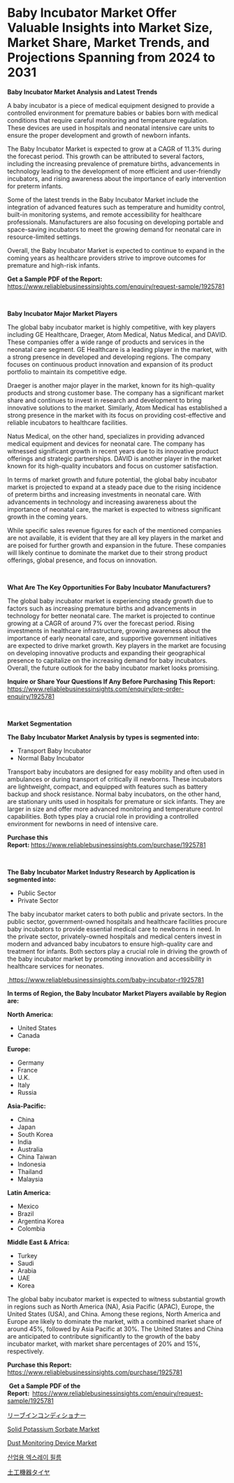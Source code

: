 <p><h1>Baby Incubator Market Offer Valuable Insights into Market Size, Market Share, Market Trends, and Projections Spanning from 2024 to 2031</h1></p><p><strong>Baby Incubator Market Analysis and Latest Trends</strong></p>
<p><p>A baby incubator is a piece of medical equipment designed to provide a controlled environment for premature babies or babies born with medical conditions that require careful monitoring and temperature regulation. These devices are used in hospitals and neonatal intensive care units to ensure the proper development and growth of newborn infants.</p><p>The Baby Incubator Market is expected to grow at a CAGR of 11.3% during the forecast period. This growth can be attributed to several factors, including the increasing prevalence of premature births, advancements in technology leading to the development of more efficient and user-friendly incubators, and rising awareness about the importance of early intervention for preterm infants.</p><p>Some of the latest trends in the Baby Incubator Market include the integration of advanced features such as temperature and humidity control, built-in monitoring systems, and remote accessibility for healthcare professionals. Manufacturers are also focusing on developing portable and space-saving incubators to meet the growing demand for neonatal care in resource-limited settings.</p><p>Overall, the Baby Incubator Market is expected to continue to expand in the coming years as healthcare providers strive to improve outcomes for premature and high-risk infants.</p></p>
<p><strong>Get a Sample PDF of the Report:&nbsp;</strong> <a href="https://www.reliablebusinessinsights.com/enquiry/request-sample/1925781">https://www.reliablebusinessinsights.com/enquiry/request-sample/1925781</a></p>
<p>&nbsp;</p>
<p><strong>Baby Incubator Major Market Players</strong></p>
<p><p>The global baby incubator market is highly competitive, with key players including GE Healthcare, Draeger, Atom Medical, Natus Medical, and DAVID. These companies offer a wide range of products and services in the neonatal care segment. GE Healthcare is a leading player in the market, with a strong presence in developed and developing regions. The company focuses on continuous product innovation and expansion of its product portfolio to maintain its competitive edge.</p><p>Draeger is another major player in the market, known for its high-quality products and strong customer base. The company has a significant market share and continues to invest in research and development to bring innovative solutions to the market. Similarly, Atom Medical has established a strong presence in the market with its focus on providing cost-effective and reliable incubators to healthcare facilities.</p><p>Natus Medical, on the other hand, specializes in providing advanced medical equipment and devices for neonatal care. The company has witnessed significant growth in recent years due to its innovative product offerings and strategic partnerships. DAVID is another player in the market known for its high-quality incubators and focus on customer satisfaction.</p><p>In terms of market growth and future potential, the global baby incubator market is projected to expand at a steady pace due to the rising incidence of preterm births and increasing investments in neonatal care. With advancements in technology and increasing awareness about the importance of neonatal care, the market is expected to witness significant growth in the coming years.</p><p>While specific sales revenue figures for each of the mentioned companies are not available, it is evident that they are all key players in the market and are poised for further growth and expansion in the future. These companies will likely continue to dominate the market due to their strong product offerings, global presence, and focus on innovation.</p></p>
<p>&nbsp;</p>
<p><strong>What Are The Key Opportunities For Baby Incubator Manufacturers?</strong></p>
<p><p>The global baby incubator market is experiencing steady growth due to factors such as increasing premature births and advancements in technology for better neonatal care. The market is projected to continue growing at a CAGR of around 7% over the forecast period. Rising investments in healthcare infrastructure, growing awareness about the importance of early neonatal care, and supportive government initiatives are expected to drive market growth. Key players in the market are focusing on developing innovative products and expanding their geographical presence to capitalize on the increasing demand for baby incubators. Overall, the future outlook for the baby incubator market looks promising.</p></p>
<p><strong>Inquire or Share Your Questions If Any Before Purchasing This Report:</strong> <a href="https://www.reliablebusinessinsights.com/enquiry/pre-order-enquiry/1925781">https://www.reliablebusinessinsights.com/enquiry/pre-order-enquiry/1925781</a></p>
<p>&nbsp;</p>
<p><strong>Market Segmentation</strong></p>
<p><strong>The Baby Incubator Market Analysis by types is segmented into:</strong></p>
<p><ul><li>Transport Baby Incubator</li><li>Normal Baby Incubator</li></ul></p>
<p><p>Transport baby incubators are designed for easy mobility and often used in ambulances or during transport of critically ill newborns. These incubators are lightweight, compact, and equipped with features such as battery backup and shock resistance. Normal baby incubators, on the other hand, are stationary units used in hospitals for premature or sick infants. They are larger in size and offer more advanced monitoring and temperature control capabilities. Both types play a crucial role in providing a controlled environment for newborns in need of intensive care.</p></p>
<p><strong>Purchase this Report:&nbsp;</strong><a href="https://www.reliablebusinessinsights.com/purchase/1925781">https://www.reliablebusinessinsights.com/purchase/1925781</a></p>
<p>&nbsp;</p>
<p><strong>The Baby Incubator Market Industry Research by Application is segmented into:</strong></p>
<p><ul><li>Public Sector</li><li>Private Sector</li></ul></p>
<p><p>The baby incubator market caters to both public and private sectors. In the public sector, government-owned hospitals and healthcare facilities procure baby incubators to provide essential medical care to newborns in need. In the private sector, privately-owned hospitals and medical centers invest in modern and advanced baby incubators to ensure high-quality care and treatment for infants. Both sectors play a crucial role in driving the growth of the baby incubator market by promoting innovation and accessibility in healthcare services for neonates.</p></p>
<p><a href="https://www.reliablebusinessinsights.com/baby-incubator-r1925781">&nbsp;https://www.reliablebusinessinsights.com/baby-incubator-r1925781</a></p>
<p><strong>In terms of Region, the Baby Incubator Market Players available by Region are:</strong></p>
<p>
    <p> <strong> North America: </strong>
        <ul>
            <li>United States</li>
            <li>Canada</li>
        </ul>
        </p> 
    <p> <strong> Europe: </strong>
        <ul>
            <li>Germany</li>
            <li>France</li>
            <li>U.K.</li>
            <li>Italy</li>
            <li>Russia</li>
        </ul>
        </p> 
    <p> <strong> Asia-Pacific: </strong>
        <ul>
            <li>China</li>
            <li>Japan</li>
            <li>South Korea</li>
            <li>India</li>
            <li>Australia</li>
            <li>China Taiwan</li>
            <li>Indonesia</li>
            <li>Thailand</li>
            <li>Malaysia</li>
        </ul>
        </p> 
    <p> <strong> Latin America: </strong>
        <ul>
            <li>Mexico</li>
            <li>Brazil</li>
            <li>Argentina Korea</li>
            <li>Colombia</li>
        </ul>
        </p> 
    <p> <strong> Middle East & Africa: </strong>
        <ul>
            <li>Turkey</li>
            <li>Saudi</li>
            <li>Arabia</li>
            <li>UAE</li>
            <li>Korea</li>
        </ul>
    </p>
    </p>
<p><p>The global baby incubator market is expected to witness substantial growth in regions such as North America (NA), Asia Pacific (APAC), Europe, the United States (USA), and China. Among these regions, North America and Europe are likely to dominate the market, with a combined market share of around 45%, followed by Asia Pacific at 30%. The United States and China are anticipated to contribute significantly to the growth of the baby incubator market, with market share percentages of 20% and 15%, respectively.</p></p>
<p><strong>Purchase this Report: </strong><a href="https://www.reliablebusinessinsights.com/purchase/1925781">https://www.reliablebusinessinsights.com/purchase/1925781</a></p>
<p>&nbsp;<strong>Get a Sample PDF of the Report:&nbsp;&nbsp;</strong><a href="https://www.reliablebusinessinsights.com/enquiry/request-sample/1925781">https://www.reliablebusinessinsights.com/enquiry/request-sample/1925781</a></p>
<p><strong></strong></p>
<p><p><a href="https://github.com/gfggqjbfys368009/Market-Research-Report-List-2/blob/main/8574404115928.md">リーブインコンディショナー</a></p><p><a href="https://issuu.com/reportprime-2/docs/solid-potassium-sorbate-market-size-2030.pptx">Solid Potassium Sorbate Market</a></p><p><a href="https://github.com/YashRP12/Market-Research-Report-List-5/blob/main/dust-monitoring-device-market.md">Dust Monitoring Device Market</a></p><p><a href="https://github.com/DavidCarter19662022/Market-Research-Report-List-1/blob/main/9410885122155.md">산업용 엑스레이 필름</a></p><p><a href="https://github.com/vlcostes/Market-Research-Report-List-2/blob/main/9711650115929.md">土工機器タイヤ</a></p></p>